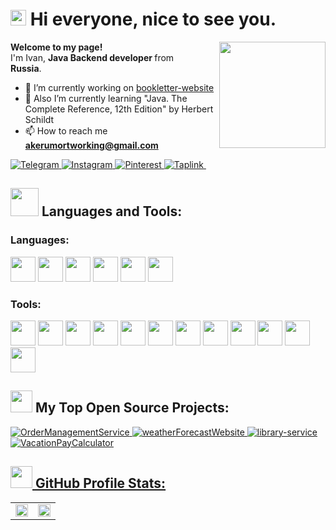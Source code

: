 <h1> <img src="https://media.giphy.com/media/hvRJCLFzcasrR4ia7z/giphy.gif" width="25px"> Hi everyone, nice to see you.</h1>
<a> <img align="right" src="https://media1.giphy.com/media/v1.Y2lkPTc5MGI3NjExbWpscGlkeWxvejRnZ216ZWlzbjBmMTBpYXBjZjkyanoxcTN2NjFhMiZlcD12MV9pbnRlcm5hbF9naWZfYnlfaWQmY3Q9cw/6KirhLJyR7oMcwgJQk/giphy.gif" width="170"> </a>
<p> <b> Welcome to my page! </b> </br> I'm Ivan, <b> Java Backend developer </b> from <img src="https://cdn-icons-png.flaticon.com/512/197/197408.png" width="13"/> <b>Russia</b>. </p>

- 🔭 I’m currently working on [bookletter-website](https://github.com/akerumort/bookletter-website)
- 🌱 Also I’m currently learning "Java. The Complete Reference, 12th Edition" by Herbert Schildt
- 📫 How to reach me **akerumortworking@gmail.com**

<div align="left">
  <a href="https://t.me/whyrodionov" target="_blank">
    <img src="https://img.shields.io/badge/Telegram-blue?style=flat&logo=telegram&logoColor=white&color=blue" alt="Telegram">
  </a>
  <a href="https://www.instagram.com/akerumort/" target="_blank">
    <img src="https://img.shields.io/badge/Instagram-%23E4405F?style=flat&logo=instagram&logoColor=white&color=%23E4405F" alt="Instagram">
  </a>

 <a href="https://ru.pinterest.com/akerumort" target="_blank">
    <img src="https://img.shields.io/badge/Pinterest-%23E60023.svg?style=flat&logo=pinterest&logoColor=white&color=%23E60023" alt="Pinterest">
  </a>
  
  <a href="https://taplink.cc/akerumort" target="_blank">
    <img src="https://img.shields.io/badge/Taplink-%23000000.svg?style=flat&logo=link&logoColor=white&color=purple" alt="Taplink">
  </a>
  
  <img src="https://komarev.com/ghpvc/?username=akerumort&style=flat&color=blue" alt=""/>
</div>

<h2 align="left"> 
  <img src = "https://media0.giphy.com/media/v1.Y2lkPTc5MGI3NjExenAzNDdyemZrMHVqbWdlc3pya3E3YWV5MHhpMHdwdno3azFuYjJ1aiZlcD12MV9pbnRlcm5hbF9naWZfYnlfaWQmY3Q9cw/EZ9X7p7g6x1EK1jEIR/giphy.gif" width="45"> Languages and Tools: 
</h2>

<h3> Languages: </h3>
<p> 
  <a> <img src="https://cdn.jsdelivr.net/gh/devicons/devicon@latest/icons/cplusplus/cplusplus-original.svg" width="40" height="40"/> </a> 
  <a> <img src="https://cdn.jsdelivr.net/gh/devicons/devicon@latest/icons/csharp/csharp-original.svg"width="40" height="40"/>  </a>
  <a> <img src="https://cdn.jsdelivr.net/gh/devicons/devicon@latest/icons/java/java-original.svg"width="40" height="40"/>  </a>
  <a> <img src="https://cdn.jsdelivr.net/gh/devicons/devicon@latest/icons/javascript/javascript-original.svg" width="40" height="40"/> </a>
  <a> <img src="https://cdn.jsdelivr.net/gh/devicons/devicon@latest/icons/html5/html5-original.svg"width="40" height="40"/>  </a>
  <a> <img src="https://cdn.jsdelivr.net/gh/devicons/devicon@latest/icons/css3/css3-original.svg" width="40" height="40"/>  </a>
</p>

<h3> Tools: </h3>
<p> 
  <a> <img src="https://cdn.jsdelivr.net/gh/devicons/devicon@latest/icons/git/git-original.svg"  width="40" height="40"/> </a>
    <a> <img src="https://cdn.jsdelivr.net/gh/devicons/devicon@latest/icons/ubuntu/ubuntu-original.svg" width="40" height="40"/> </a>      
  <a> <img src="https://cdn.jsdelivr.net/gh/devicons/devicon@latest/icons/postman/postman-original.svg"  width="40" height="40"/> </a>
  <a> <img src="https://cdn.jsdelivr.net/gh/devicons/devicon@latest/icons/docker/docker-original-wordmark.svg"  width="40" height="40"/> </a>
  <a> <img src="https://cdn.jsdelivr.net/gh/devicons/devicon@latest/icons/postgresql/postgresql-original-wordmark.svg" width="40" height="40"/> </a>
  <a> <img src="https://cdn.jsdelivr.net/gh/devicons/devicon@latest/icons/mysql/mysql-original-wordmark.svg" width="40" height="40"/> </a>
  <a> <img src="https://cdn.jsdelivr.net/gh/devicons/devicon@latest/icons/sqlite/sqlite-original.svg" width="40" height="40"/> </a>
  <a> <img src="https://cdn.jsdelivr.net/gh/devicons/devicon@latest/icons/liquibase/liquibase-original.svg" width="40" height="40"/> </a>
  <a> <img src="https://github.com/user-attachments/assets/24551f16-864a-4c87-abcd-963ac45fcce9" width="40" height="40"/>  </a>
  <a> <img src="https://cdn.jsdelivr.net/gh/devicons/devicon@latest/icons/swagger/swagger-original.svg" width="40" height="40"/> </a>  
  <a> <img src="https://github.com/keycloak/keycloak-misc/blob/main/logo/icon.svg" width="40" height="40"/> </a> 
  <a> <img src="https://cdn.jsdelivr.net/gh/devicons/devicon@latest/icons/photoshop/photoshop-plain.svg" width="40" height="40"/> </a>
</p>

<h2>
  <img src="https://media2.giphy.com/media/QssGEmpkyEOhBCb7e1/giphy.gif?cid=ecf05e47a0n3gi1bfqntqmob8g9aid1oyj2wr3ds3mg700bl&rid=giphy.gif" width ="35"> My Top Open Source Projects: 
</h2>
<div>
  <a href="https://github.com/akerumort/order-management-service">
        <img src="https://github-readme-stats.vercel.app/api/pin/?username=akerumort&repo=order-management-service&show_description=true&theme=github_dark" alt="OrderManagementService"/>
    <a href="https://github.com/akerumort/weather-forecast-website">
        <img src="https://github-readme-stats.vercel.app/api/pin/?username=akerumort&repo=weather-forecast-website&show_description=true&theme=github_dark" alt="weatherForecastWebsite"/>
   <a href="https://github.com/akerumort/library-service">
        <img src="https://github-readme-stats.vercel.app/api/pin/?username=akerumort&repo=library-service&show_description=true&theme=github_dark" alt="library-service"/>
     <a href="https://github.com/akerumort/vacation-pay-calculator">
        <img src="https://github-readme-stats.vercel.app/api/pin/?username=akerumort&repo=vacation-pay-calculator&show_description=true&theme=github_dark" alt="VacationPayCalculator"/>
</div>

<h2> 
  <img src="https://media.giphy.com/media/iY8CRBdQXODJSCERIr/giphy.gif" width="35"> GitHub Profile Stats: 
</h2>

<table>
  <tr>
    <td width="50%">
      <img width="100%" src="https://github-readme-stats.vercel.app/api/top-langs/?username=akerumort&layout=compact&hide_border=true&title_color=7A7ADB&icon_color=2234AE&text_color=D3D3D3&bg_color=0,000000,372489" />
    </td>
    <td width="50%">
      <img width="100%" src="https://github-readme-streak-stats.herokuapp.com?user=akerumort&theme=tokyonight_duo&hide_border=true" />
    </td>
  </tr>
</table>
</table>


